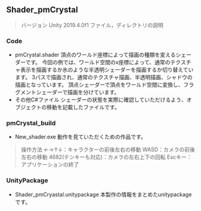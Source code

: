 ## Shader_pmCrystal
> バージョン
Unity 2019.4.0f1
> ファイル，ディレクトリの説明
### Code
- pmCrystal.shader
頂点のワールド座標によって描画の種類を変えるシェーダーです。
今回の例では、ワールド空間のx座標によって、通常のテクスチャ表示を描画するか氷のような半透明シェーダーを描画するか切り替えています。
3パスで描画され、通常のテクスチャ描画、半透明描画、シャドウの描画となっています。
頂点シェーダーで頂点をワールド空間に変換し、フラグメントシェーダーで描画を分けています。
- その他C#ファイル
シェーダーの状態を実際に確認していただけるよう、オブジェクトの移動を記載したファイルです。

### pmCrystal_build
- New_shader.exe
動作を見ていただくための作品です。
>操作方法
            ←→↑↓：キャラクターの前後左右の移動
                WASD：カメラの前後左右の移動
4682(テンキーも対応)：カメラの左右上下の回転
             Escキー：アプリケーションの終了
### UnityPackage
- Shader_pmCryastal.unitypackage
本製作の情報をまとめたunitypackageです。